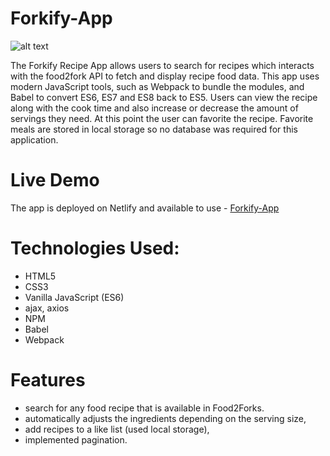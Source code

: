 # Forkify-App

![alt text](https://res.cloudinary.com/web-dev-app/image/upload/v1619072539/Screenshot_521_jaauwq.png)

The Forkify Recipe App allows users to search for recipes which interacts with the food2fork API to fetch and display recipe food data. This app uses modern JavaScript tools, such as Webpack to bundle the modules, and Babel to convert ES6, ES7 and ES8 back to ES5. Users can view the recipe along with the cook time and also increase or decrease the amount of servings they need. At this point the user can favorite the recipe. Favorite meals are stored in local storage so no database was required for this application.

# Live Demo

The app is deployed on Netlify and available to use -
[Forkify-App](https://forkify-akhilesh.netlify.app/)

# Technologies Used:

- HTML5
- CSS3
- Vanilla JavaScript (ES6)
- ajax, axios
- NPM
- Babel
- Webpack

# Features

- search for any food recipe that is available in Food2Forks.
- automatically adjusts the ingredients depending on the serving size,
- add recipes to a like list (used local storage),
- implemented pagination.
